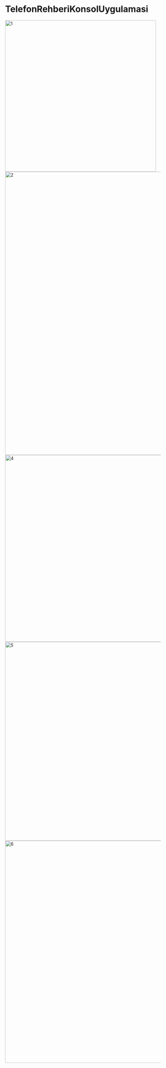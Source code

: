 ﻿# TelefonRehberiKonsolUygulamasi
<img width="488" alt="1" src="https://github.com/mehmetveyseldilim/TelefonRehberiKonsolUygulamas-/assets/148005077/6f1aa698-7423-4b95-ba7e-090e603d407b">


<img width="913" alt="2" src="https://github.com/mehmetveyseldilim/TelefonRehberiKonsolUygulamas-/assets/148005077/e11900d4-5dd0-4650-8ed5-2e4f3c872ee8">


<img width="602" alt="4" src="https://github.com/mehmetveyseldilim/TelefonRehberiKonsolUygulamas-/assets/148005077/f475d6a2-4290-46c5-b39c-8ce7d2b09770">


<img width="641" alt="5" src="https://github.com/mehmetveyseldilim/TelefonRehberiKonsolUygulamas-/assets/148005077/207f5753-a5dd-4535-b327-1fc124a337db">


<img width="716" alt="6" src="https://github.com/mehmetveyseldilim/TelefonRehberiKonsolUygulamas-/assets/148005077/e533fff9-4dd3-4542-b39f-8ce97c6f0eb3">
